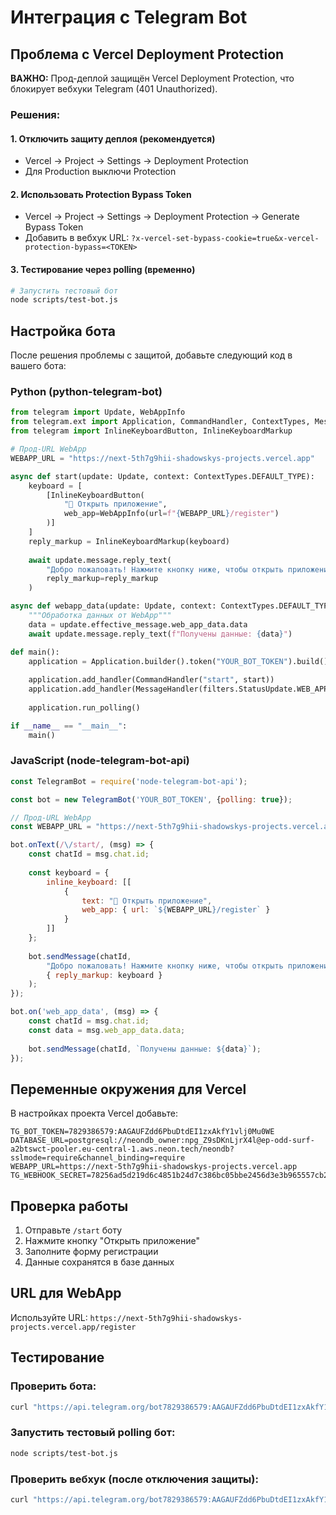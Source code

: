 # Интеграция с Telegram Bot

## Проблема с Vercel Deployment Protection

**ВАЖНО:** Прод-деплой защищён Vercel Deployment Protection, что блокирует вебхуки Telegram (401 Unauthorized).

### Решения:

#### 1. Отключить защиту деплоя (рекомендуется)
- Vercel → Project → Settings → Deployment Protection
- Для Production выключи Protection

#### 2. Использовать Protection Bypass Token
- Vercel → Project → Settings → Deployment Protection → Generate Bypass Token
- Добавить в вебхук URL: `?x-vercel-set-bypass-cookie=true&x-vercel-protection-bypass=<TOKEN>`

#### 3. Тестирование через polling (временно)
```bash
# Запустить тестовый бот
node scripts/test-bot.js
```

## Настройка бота

После решения проблемы с защитой, добавьте следующий код в вашего бота:

### Python (python-telegram-bot)

```python
from telegram import Update, WebAppInfo
from telegram.ext import Application, CommandHandler, ContextTypes, MessageHandler, filters
from telegram import InlineKeyboardButton, InlineKeyboardMarkup

# Прод-URL WebApp
WEBAPP_URL = "https://next-5th7g9hii-shadowskys-projects.vercel.app"

async def start(update: Update, context: ContextTypes.DEFAULT_TYPE):
    keyboard = [
        [InlineKeyboardButton(
            "🚀 Открыть приложение", 
            web_app=WebAppInfo(url=f"{WEBAPP_URL}/register")
        )]
    ]
    reply_markup = InlineKeyboardMarkup(keyboard)
    
    await update.message.reply_text(
        "Добро пожаловать! Нажмите кнопку ниже, чтобы открыть приложение:",
        reply_markup=reply_markup
    )

async def webapp_data(update: Update, context: ContextTypes.DEFAULT_TYPE):
    """Обработка данных от WebApp"""
    data = update.effective_message.web_app_data.data
    await update.message.reply_text(f"Получены данные: {data}")

def main():
    application = Application.builder().token("YOUR_BOT_TOKEN").build()
    
    application.add_handler(CommandHandler("start", start))
    application.add_handler(MessageHandler(filters.StatusUpdate.WEB_APP_DATA, webapp_data))
    
    application.run_polling()

if __name__ == "__main__":
    main()
```

### JavaScript (node-telegram-bot-api)

```javascript
const TelegramBot = require('node-telegram-bot-api');

const bot = new TelegramBot('YOUR_BOT_TOKEN', {polling: true});

// Прод-URL WebApp
const WEBAPP_URL = "https://next-5th7g9hii-shadowskys-projects.vercel.app";

bot.onText(/\/start/, (msg) => {
    const chatId = msg.chat.id;
    
    const keyboard = {
        inline_keyboard: [[
            {
                text: "🚀 Открыть приложение",
                web_app: { url: `${WEBAPP_URL}/register` }
            }
        ]]
    };
    
    bot.sendMessage(chatId, 
        "Добро пожаловать! Нажмите кнопку ниже, чтобы открыть приложение:", 
        { reply_markup: keyboard }
    );
});

bot.on('web_app_data', (msg) => {
    const chatId = msg.chat.id;
    const data = msg.web_app_data.data;
    
    bot.sendMessage(chatId, `Получены данные: ${data}`);
});
```

## Переменные окружения для Vercel

В настройках проекта Vercel добавьте:

```
TG_BOT_TOKEN=7829386579:AAGAUFZdd6PbuDtdEI1zxAkfY1vlj0Mu0WE
DATABASE_URL=postgresql://neondb_owner:npg_Z9sDKnLjrX4l@ep-odd-surf-a2btswct-pooler.eu-central-1.aws.neon.tech/neondb?sslmode=require&channel_binding=require
WEBAPP_URL=https://next-5th7g9hii-shadowskys-projects.vercel.app
TG_WEBHOOK_SECRET=78256ad5d219d6c4851b24d7c386bc05bbe2456d3e3b965557cb25294a6e49f9
```

## Проверка работы

1. Отправьте `/start` боту
2. Нажмите кнопку "Открыть приложение"
3. Заполните форму регистрации
4. Данные сохранятся в базе данных

## URL для WebApp

Используйте URL:
`https://next-5th7g9hii-shadowskys-projects.vercel.app/register`

## Тестирование

### Проверить бота:
```bash
curl "https://api.telegram.org/bot7829386579:AAGAUFZdd6PbuDtdEI1zxAkfY1vlj0Mu0WE/getMe"
```

### Запустить тестовый polling бот:
```bash
node scripts/test-bot.js
```

### Проверить вебхук (после отключения защиты):
```bash
curl "https://api.telegram.org/bot7829386579:AAGAUFZdd6PbuDtdEI1zxAkfY1vlj0Mu0WE/getWebhookInfo"
```
